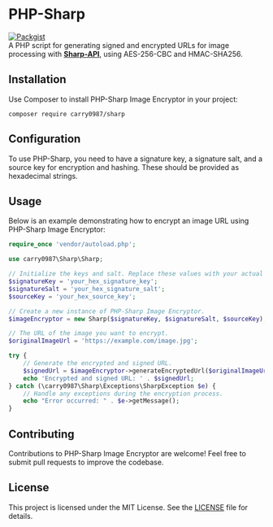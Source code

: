 # PHP-Sharp
[![Packgist](https://img.shields.io/packagist/v/carry0987/sharp.svg?style=flat-square)](https://packagist.org/packages/carry0987/sharp)  
A PHP script for generating signed and encrypted URLs for image processing with **[Sharp-API](https://github.com/carry0987/Sharp-API/)**, using AES-256-CBC and HMAC-SHA256.

## Installation
Use Composer to install PHP-Sharp Image Encryptor in your project:

```shell
composer require carry0987/sharp
```

## Configuration
To use PHP-Sharp, you need to have a signature key, a signature salt, and a source key for encryption and hashing. These should be provided as hexadecimal strings.

## Usage
Below is an example demonstrating how to encrypt an image URL using PHP-Sharp Image Encryptor:

```php
require_once 'vendor/autoload.php';

use carry0987\Sharp\Sharp;

// Initialize the keys and salt. Replace these values with your actual keys and salt.
$signatureKey = 'your_hex_signature_key';
$signatureSalt = 'your_hex_signature_salt';
$sourceKey = 'your_hex_source_key';

// Create a new instance of PHP-Sharp Image Encryptor.
$imageEncryptor = new Sharp($signatureKey, $signatureSalt, $sourceKey);

// The URL of the image you want to encrypt.
$originalImageUrl = 'https://example.com/image.jpg';

try {
    // Generate the encrypted and signed URL.
    $signedUrl = $imageEncryptor->generateEncryptedUrl($originalImageUrl);
    echo 'Encrypted and signed URL: ' . $signedUrl;
} catch (\carry0987\Sharp\Exceptions\SharpException $e) {
    // Handle any exceptions during the encryption process.
    echo "Error occurred: " . $e->getMessage();
}
```

## Contributing
Contributions to PHP-Sharp Image Encryptor are welcome! Feel free to submit pull requests to improve the codebase.

## License
This project is licensed under the MIT License. See the [LICENSE](LICENSE) file for details.
